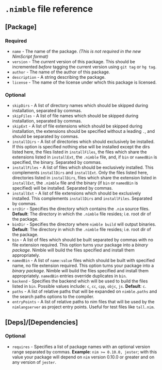 # `.nimble` file reference



## [Package]

### Required

* `name` - The name of the package. *(This is not required in the new NimScript format)*
* `version` - The *current* version of this package. This should be incremented
  *before* tagging the current version using `git tag` or `hg tag`.
* `author` - The name of the author of this package.
* `description` - A string describing the package.
* `license` - The name of the license under which this package is licensed.



### Optional

* `skipDirs` - A list of directory names which should be skipped during
  installation, separated by commas.
* `skipFiles` - A list of file names which should be skipped during
  installation, separated by commas.
* `skipExt` - A list of file extensions which should be skipped during
  installation, the extensions should be specified without a leading `.`, and
  should be separated by commas.
* `installDirs` - A list of directories which should exclusively be installed.
  If this option is specified nothing else will be installed except the dirs
  listed here, the files listed in `installFiles`, the files which share the
  extensions listed in `installExt`, the `.nimble` file, and, if `bin` or `namedBin` is specified, the binary.
  Separated by commas.
* `installFiles` - A list of files which should be exclusively installed.
  This complements `installDirs` and `installExt`. Only the files listed
  here, directories listed in `installDirs`, files which share the extension
  listed in `installExt`, the `.nimble` file and the binary (if `bin` or `namedBin`
  is specified) will be installed. Separated by commas.
* `installExt` - A list of file extensions which should be exclusively
  installed. This complements `installDirs` and `installFiles`.
  Separated by commas.
* `srcDir` - Specifies the directory which contains the `.nim` source files.
  **Default**: The directory in which the `.nimble` file resides; i.e. root dir of
  the package.
* `binDir` - Specifies the directory where `nimble build` will output
  binaries.
  **Default**: The directory in which the `.nimble` file resides; i.e.
  root dir of the package.
* `bin` - A list of files which should be built separated by commas with
  no file extension required. This option turns your package into a *binary package*.
  Nimble will build the files specified and install them appropriately.
* `namedBin` - A list of `name:value` files which should be built with specified
  name, no file extension required. This option turns your package into a
  *binary package*. Nimble will build the files specified and install them appropriately.
  `namedBin` entries override duplicates in `bin`.
* `backend` - Specifies the backend which will be used to build the files
  listed in `bin`. Possible values include: `c`, `cc`, `cpp`, `objc`,
  `js`. **Default**: `c`.
* ``paths`` - A list of relative paths that will be expanded on `nimble.paths` and the search paths options to the compiler.
* ``entryPoints`` - A list of relative paths to nim files that will be used by the `nimlangserver` as project entry points. Useful for test files like `tall.nim`.






## [Deps]/[Dependencies]

### Optional

* `requires` - Specifies a list of package names with an optional version
  range separated by commas.
  **Example**: `nim >= 0.10.0, jester`; with this value your package will
  depend on `nim` version 0.10.0 or greater and on any version of `jester`.


